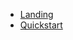 <!-- docs/_sidebar.md -->
* [Landing](/debugger/fin-debugger)
* [Quickstart](/debugger/#how-to-use-it)